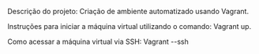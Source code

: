 Descrição do projeto:
Criação de ambiente automatizado usando Vagrant.

Instruções para iniciar a máquina virtual utilizando o comando:
Vagrant up.

Como acessar a máquina virtual via SSH:
Vagrant --ssh

